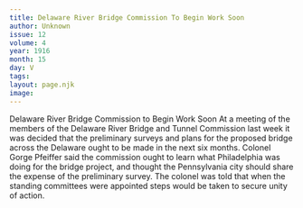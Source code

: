 ```yaml
---
title: Delaware River Bridge Commission To Begin Work Soon
author: Unknown
issue: 12
volume: 4
year: 1916
month: 15
day: V
tags:
layout: page.njk
image:
---
```

Delaware River Bridge Commission to Begin Work Soon       At a meeting of the members of the Delaware River Bridge and Tunnel Commission last week it was decided that the preliminary surveys and plans for the proposed bridge across the Delaware ought to be made in the next six months.       Colonel Gorge Pfeiffer said the commission ought to learn what Philadelphia was doing for the bridge project, and thought the Pennsylvania city should share the expense of the preliminary survey. The colonel was told that when the standing committees were appointed steps would be taken to secure unity of action. 




